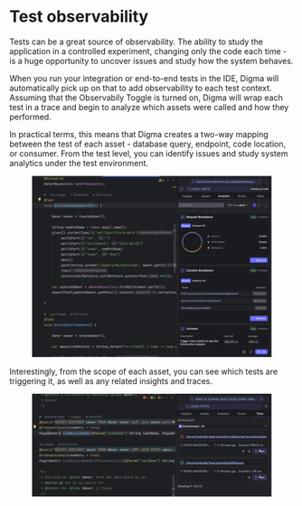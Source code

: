 # Test observability

Tests can be a great source of observability. The ability to study the application in a controlled experiment, changing only the code each time - is a huge opportunity to uncover issues and study how the system behaves.

When you run your integration or end-to-end tests in the IDE, Digma will automatically pick up on that to add observability to each test context. Assuming that the Observabily Toggle is turned on, Digma will wrap each test in a trace and begin to analyze which assets were called and how they performed.

In practical terms, this means that Digma creates a two-way mapping between the test of each asset - database query, endpoint, code location, or consumer.  From the test level, you can identify issues and study system analytics under the test environment.

<figure><img src="../.gitbook/assets/image (23).png" alt=""><figcaption></figcaption></figure>

Interestingly, from the scope of each asset, you can see which tests are triggering it, as well as any related insights and traces.

<figure><img src="../.gitbook/assets/image (24).png" alt=""><figcaption></figcaption></figure>





